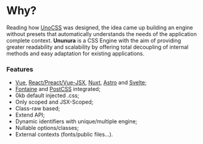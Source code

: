 # Why?

Reading how [UnoCSS](https://github.com/unocss/unocss) was designed, the idea came up ​​building an engine without presets that automatically understands the needs of the application complete context. **Ununura** is a CSS Engine with the aim of providing greater readability and scalability by offering total decoupling of internal methods and easy adaptation for existing applications.

### Features

- [Vue](https://github.com/Novout/ununuracss/tree/main/packages/vite/README.md), [React/Preact/Vue-JSX](https://github.com/Novout/ununuracss/tree/main/packages/vite/README.md), [Nuxt](https://github.com/Novout/ununuracss/tree/main/packages/nuxt/README.md), [Astro](https://github.com/Novout/ununuracss/tree/main/packages/astro/README.md) and [Svelte](https://github.com/Novout/ununuracss/tree/main/packages/vite/README.md);
- [Fontaine](https://github.com/danielroe/fontaine) and [PostCSS](https://postcss.org/) integrated;
- 0kb default injected .css;
- Only scoped and JSX-Scoped;
- Class-raw based;
- Extend API;
- Dynamic identifiers with unique/multiple engine;
- Nullable options/classes;
- External contexts (fonts/public files...).